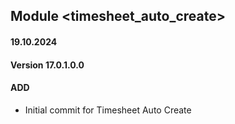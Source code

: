 ## Module <timesheet_auto_create>

#### 19.10.2024
#### Version 17.0.1.0.0
#### ADD

- Initial commit for Timesheet Auto Create
